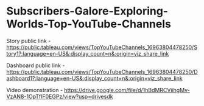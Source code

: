 # Subscribers-Galore-Exploring-Worlds-Top-YouTube-Channels

 Story public link - https://public.tableau.com/views/TopYouTubeChannels_16963804478250/Story1?:language=en-US&:display_count=n&:origin=viz_share_link
 
 Dashboard public link - https://public.tableau.com/views/TopYouTubeChannels_16963804478250/Dashboard1?:language=en-US&:display_count=n&:origin=viz_share_link
 
 Video demonstration - https://drive.google.com/file/d/1hBdMRCViihgMv-VzAN8-1OpTflF0EGPz/view?usp=drivesdk
